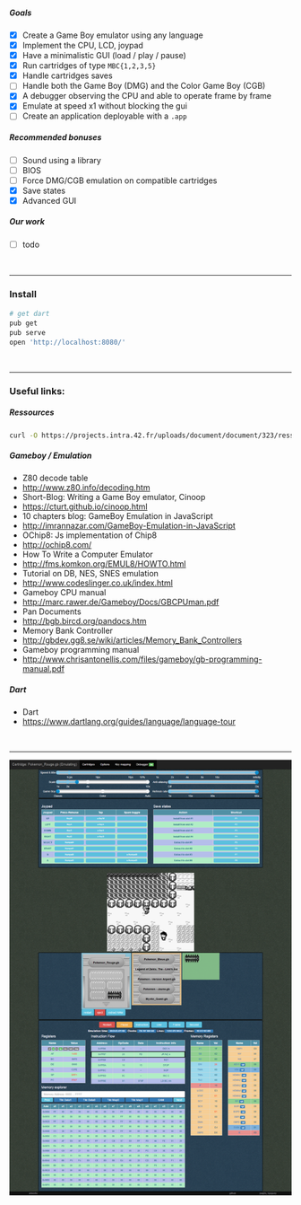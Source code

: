 
##### Goals
- [X] Create a Game Boy emulator using any language
- [X] Implement the CPU, LCD, joypad
- [X] Have a minimalistic GUI (load / play / pause)
- [X] Run cartridges of type `MBC{1,2,3,5}`
- [X] Handle cartridges saves
- [ ] Handle both the Game Boy (DMG) and the Color Game Boy (CGB)
- [X] A debugger observing the CPU and able to operate frame by frame
- [X] Emulate at speed x1 without blocking the gui
- [ ] Create an application deployable with a `.app`

##### Recommended bonuses
- [ ] Sound using a library
- [ ] BIOS
- [ ] Force DMG/CGB emulation on compatible cartridges
- [X] Save states
- [X] Advanced GUI

##### Our work
- [ ] todo

<BR>

---

### Install
```sh
# get dart
pub get
pub serve
open 'http://localhost:8080/'
```

<BR>

---

### Useful links:
##### Ressources
```sh
curl -O https://projects.intra.42.fr/uploads/document/document/323/ressources.tgz && tar -zxf ressources.tgz && mv ressources/roms .
```

##### Gameboy / Emulation
- Z80 decode table
 - http://www.z80.info/decoding.htm
- Short-Blog: Writing a Game Boy emulator, Cinoop
 - https://cturt.github.io/cinoop.html
- 10 chapters blog: GameBoy Emulation in JavaScript
 - http://imrannazar.com/GameBoy-Emulation-in-JavaScript
- OChip8: Js implementation of Chip8
 - http://ochip8.com/
- How To Write a Computer Emulator
 - http://fms.komkon.org/EMUL8/HOWTO.html
- Tutorial on DB, NES, SNES emulation
 - http://www.codeslinger.co.uk/index.html
- Gameboy CPU manual
 - http://marc.rawer.de/Gameboy/Docs/GBCPUman.pdf
- Pan Documents
 - http://bgb.bircd.org/pandocs.htm
- Memory Bank Controller
 - http://gbdev.gg8.se/wiki/articles/Memory_Bank_Controllers
- Gameboy programming manual
 - http://www.chrisantonellis.com/files/gameboy/gb-programming-manual.pdf

##### Dart
- Dart
 - https://www.dartlang.org/guides/language/language-tour

<BR>

---

![Screenshot](./res/screenshot2.png)
